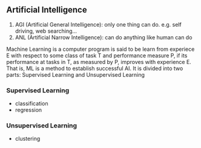 ## Artificial Intelligence

1. AGI (Artificial General Intelligence): only one thing can do. e.g. self driving, web searching...
2. ANL (Artificial Narrow Intelligence): can do anything like human can do

Machine Learning is a computer program is said to be learn from experiece E with respect to some class of task T and performance measure P, if its performance at tasks in T, as measured by P, improves with experience E. That is, ML is a method to establish successful AI. It is divided into two parts: Supervised Learning and Unsupervised Learning


### Supervised Learning
- classification
- regression

### Unsupervised Learning
- clustering
